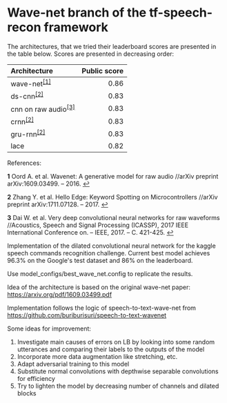 # Wave-net branch of the tf-speech-recon framework

The architectures, that we tried their leaderboard scores are presented in the table below. Scores are presented in decreasing order:

| Architecture | Public score |
| :----------- | -----------: |
| wave-net<sup id="1">[[1]](#1)</sup> | 0.86         |
| ds-cnn<sup id="2">[[2]](#2)</sup>   | 0.83         |
| cnn on raw audio<sup id="3">[[3]](#3)</sup> | 0.83 |
| crnn<sup id="2">[[2]](#2)</sup> | 0.83 |
| gru-rnn<sup id="2">[[2]](#2)</sup> | 0.83 |
| lace | 0.82 |

References:

<b id="[1]">1</b> Oord A. et al. Wavenet: A generative model for raw audio //arXiv preprint arXiv:1609.03499. – 2016. [↩](#1)

<b id="[2]">2</b> Zhang Y. et al. Hello Edge: Keyword Spotting on Microcontrollers //arXiv preprint arXiv:1711.07128. – 2017.  [↩](#2)

<b id="[3]">3</b> Dai W. et al. Very deep convolutional neural networks for raw waveforms //Acoustics, Speech and Signal Processing (ICASSP), 2017 IEEE International Conference on. – IEEE, 2017. – С. 421-425. [↩](#3)


Implementation of the dilated convolutional neural network for the kaggle speech commands recognition challenge.
Current best model achieves 96.3% on the Google's test dataset and 86% on the leaderboard.

Use model_configs/best_wave_net.config to replicate the results.

Idea of the architecture is based on the original wave-net paper: https://arxiv.org/pdf/1609.03499.pdf

Implementation follows the logic of speech-to-text-wave-net from https://github.com/buriburisuri/speech-to-text-wavenet

Some ideas for improvement:
1. Investigate main causes of errors on LB by looking into some random utterances and comparing their labels to the outputs of the model
2. Incorporate more data augmentation like stretching, etc.
3. Adapt adversarial training to this model
4. Substitute normal convolutions with depthwise separable convolutions for efficiency
5. Try to lighten the model by decreasing number of channels and dilated blocks

